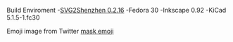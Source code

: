 
Build Enviroment
-[SVG2Shenzhen 0.2.16](https://github.com/badgeek/svg2shenzhen/)
-Fedora 30
-Inkscape 0.92
-KiCad 5.1.5-1.fc30

Emoji image from Twitter
[mask emoji](https://www.emoji.co.uk/files/twitter-emojis/smileys-people-twitter/10537-face-with-medical-mask.png)
